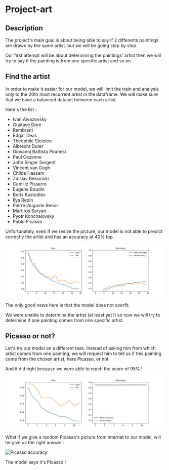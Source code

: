 # Project-art

## Description

The project's main goal is about being able to say if 2 differents paintings are drawn by the same artist. but we will be going step by step.

Our first attempt will be about determining the paintings' artist then we will try to say if the painting is from one specific artist and so on.

## Find the artist

In order to make it easier for our model, we will limit the train and analysis only to the 20th most recurrent artist in the dataframe. We will make sure that we have a balanced dataset between each artist.

Here's the list :
- Ivan Aivazovsky
- Gustave Dore
- Rembrant
- Edgar Deas
- Theophile Steinlen
- Albrecht Durer
- Giovanni Battista Piranesi
- Paul Cezanne
- John Singer Sargent
- Vincent van Gogh
- Childe Hassam
- Zdislav Beksinski
- Camille Pissarro
- Eugene Boudin
- Boris Kustodiev
- Ilya Repin
- Pierre-Auguste Renoir
- Martiros Saryan
- Pyotr Konchalovsky
- Pablo Picasso

Unfortunately, even if we resize the picture, our model is not able to predict correctly the artist and has an accuracy at 40% top.

![History](history.jpg)

The only good news here is that the model does not overfit.

We were unable to determine the artist (at least yet !) so now we will try to determine if one painting comes from one specific artist.

## Picasso or not?

Let's try our model on a different task. Instead of asking him from which artist comes from one painting, we will request him to tell us if this painting come from the chosen artist, here Picasso, or not.

And it did right because we were able to reach the score of 95% !

![Picasso accuracy](picasso_acc.jpg)

What if we give a random Picasso's picture from internet to our model, will he give us the right answer :

![Picasso accuracy](/data/train/picc.jpg)

The model says it's Picasso !
